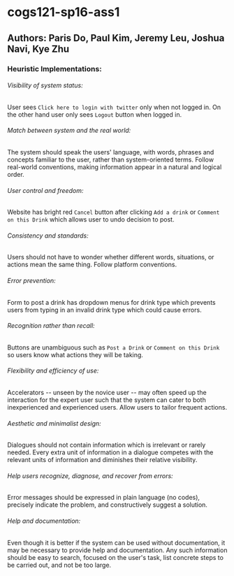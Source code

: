 # cogs121-sp16-ass1

## Authors: Paris Do, Paul Kim, Jeremy Leu, Joshua Navi, Kye Zhu

### Heuristic Implementations:

###### Visibility of system status:

User sees `Click here to login with twitter` only when not logged in. On the other hand user only sees `Logout` button when logged in.

###### Match between system and the real world:
The system should speak the users' language, with words, phrases and concepts familiar to the user, rather than system-oriented terms. Follow real-world conventions, making information appear in a natural and logical order.

###### User control and freedom:

Website has bright red `Cancel` button after clicking `Add a drink` or `Comment on this Drink` which allows user to undo decision to post.

###### Consistency and standards:
Users should not have to wonder whether different words, situations, or actions mean the same thing. Follow platform conventions.

###### Error prevention:

Form to post a drink has dropdown menus for drink type which prevents users from typing in an invalid drink type which could cause errors.


###### Recognition rather than recall:

Buttons are unambiguous such as `Post a Drink` or `Comment on this Drink` so users know what actions they will be taking.

###### Flexibility and efficiency of use:
Accelerators -- unseen by the novice user -- may often speed up the interaction for the expert user such that the system can cater to both inexperienced and experienced users. Allow users to tailor frequent actions.

###### Aesthetic and minimalist design:
Dialogues should not contain information which is irrelevant or rarely needed. Every extra unit of information in a dialogue competes with the relevant units of information and diminishes their relative visibility.

###### Help users recognize, diagnose, and recover from errors:
Error messages should be expressed in plain language (no codes), precisely indicate the problem, and constructively suggest a solution.

###### Help and documentation:
Even though it is better if the system can be used without documentation, it may be necessary to provide help and documentation. Any such information should be easy to search, focused on the user's task, list concrete steps to be carried out, and not be too large.

